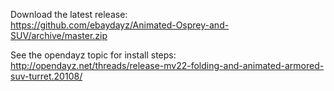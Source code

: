 Download the latest release:<br/>
https://github.com/ebaydayz/Animated-Osprey-and-SUV/archive/master.zip<br/>

See the opendayz topic for install steps:<br/>
http://opendayz.net/threads/release-mv22-folding-and-animated-armored-suv-turret.20108/




